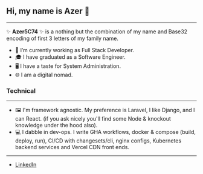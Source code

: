 ## Hi, my name is Azer 👋
_______________________

✨ **Azer5C74** ✨ is a nothing but the combination of my name and Base32 encoding of first 3 letters of my family name.

- 🔭 I’m currently working as Full Stack Developer.
- 🎓 I have graduated as a Software Engineer.
- 🖥️ I have a taste for System Administration.
- 🌐 I am a digital nomad.


### Technical
______________________
- 🖼️ I'm framework agnostic. My preference is Laravel, I like Django, and I can React. (if you ask nicely you'll find some Node & knockout knowledge under the hood also).
- 💻 I dabble in dev-ops. I write GHA workflows, docker & compose (build, deploy, run), CI/CD with changesets/cli, nginx configs, Kubernetes backend services and Vercel CDN front ends.

____________________
- <a href="https://www.linkedin.com/in/azer-taboubi/">LinkedIn</a>




